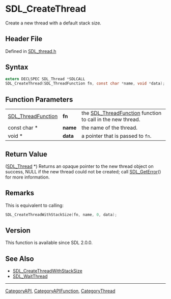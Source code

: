 # SDL_CreateThread

Create a new thread with a default stack size.

## Header File

Defined in [SDL_thread.h](https://github.com/libsdl-org/SDL/blob/SDL2/include/SDL_thread.h)

## Syntax

```c
extern DECLSPEC SDL_Thread *SDLCALL
SDL_CreateThread(SDL_ThreadFunction fn, const char *name, void *data);
```

## Function Parameters

|                                          |          |                                                                                  |
| ---------------------------------------- | -------- | -------------------------------------------------------------------------------- |
| [SDL_ThreadFunction](SDL_ThreadFunction) | **fn**   | the [SDL_ThreadFunction](SDL_ThreadFunction) function to call in the new thread. |
| const char *                             | **name** | the name of the thread.                                                          |
| void *                                   | **data** | a pointer that is passed to `fn`.                                                |

## Return Value

([SDL_Thread](SDL_Thread) *) Returns an opaque pointer to the new thread
object on success, NULL if the new thread could not be created; call
[SDL_GetError](SDL_GetError)() for more information.

## Remarks

This is equivalent to calling:

```c
SDL_CreateThreadWithStackSize(fn, name, 0, data);
```

## Version

This function is available since SDL 2.0.0.

## See Also

- [SDL_CreateThreadWithStackSize](SDL_CreateThreadWithStackSize)
- [SDL_WaitThread](SDL_WaitThread)






----
[CategoryAPI](CategoryAPI), [CategoryAPIFunction](CategoryAPIFunction), [CategoryThread](CategoryThread)

